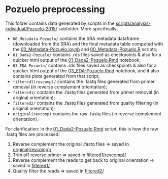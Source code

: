 # Pozuelo preprocessing

This folder contains data generated by scripts in the [scripts/analysis-individual/Pozuelo-2015/](../../../scripts/analysis-individual/Pozuelo-2015/) subfolder. More specifically:
- `00_Metadata-Pozuelo/` contains the SRA metadata dataframe (downloaded from the SRA) and the final metadata table computed with the [00_Metadata-Pozuelo.ipynb](../../../scripts/analysis-individual/Pozuelo-2015/00_Metadata-Pozuelo.ipynb) and [00_Metadata-Pozuelo.R](../../../scripts/analysis-individual/Pozuelo-2015/00_Metadata-Pozuelo.R) scripts;
- `01_Dada2-Pozuelo/` contains .rds files saved as checkpoints & also for a quicker html output of the [01_Dada2-Pozuelo.Rmd](../../../scripts/analysis-individual/Pozuelo-2015/01_Dada2-Pozuelo.Rmd) notebook;
- `03_EDA-Pozuelo/` contains .rds files saved as checkpoints & also for a quicker html output of the [03_EDA-Pozuelo.Rmd](../../../scripts/analysis-individual/Pozuelo-2015/03_EDA-Pozuelo.Rmd) notebook, and it also contains plots generated from that script;
- `filtered1(revcomp)/` contains the .fastq files generated from primer removal (in reverse complement orientation);
- `filtered1/` contains the .fastq files generated from primer removal (in original orientation);
- `filtered2/` contains the .fastq files generated from quality filtering (in original orientation);
- `original(revcomp)` contains the raw .fastq files (in reverse complement orientation).

For clarification: in the [01_Dada2-Pozuelo.Rmd](../../../scripts/analysis-individual/Pozuelo-2015/01_Dada2-Pozuelo.Rmd) script, this is how the raw .fastq files are processed:
1. Reverse complement the original .fastq files => saved in [original(revcomp)/](./original(revcomp)/)
2. Trim off reverse primer => saved in [filtered1(revcomp)/](./filtered1(revcomp)/)
3. Reverse complement the reads to get back to original orientation => saved in [filtered1/](./filtered1/)
4. Quality filter the reads => saved in [filtered2/](./filtered2/)
